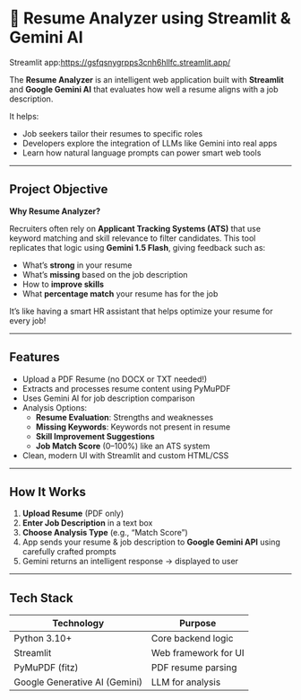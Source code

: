# 📄 Resume Analyzer using Streamlit & Gemini AI

Streamlit app:https://gsfqsnygrpps3cnh6hllfc.streamlit.app/

The **Resume Analyzer** is an intelligent web application built with **Streamlit** and **Google Gemini AI** that evaluates how well a resume aligns with a job description.

It helps:
- Job seekers tailor their resumes to specific roles
- Developers explore the integration of LLMs like Gemini into real apps
- Learn how natural language prompts can power smart web tools

---

## Project Objective

**Why Resume Analyzer?**

Recruiters often rely on **Applicant Tracking Systems (ATS)** that use keyword matching and skill relevance to filter candidates. This tool replicates that logic using **Gemini 1.5 Flash**, giving feedback such as:

- What’s **strong** in your resume
- What’s **missing** based on the job description
- How to **improve skills**
- What **percentage match** your resume has for the job

It’s like having a smart HR assistant that helps optimize your resume for every job!

---

## Features

- Upload a PDF Resume (no DOCX or TXT needed!)
- Extracts and processes resume content using PyMuPDF
- Uses Gemini AI for job description comparison
- Analysis Options:
  - **Resume Evaluation**: Strengths and weaknesses
  - **Missing Keywords**: Keywords not present in resume
  - **Skill Improvement Suggestions**
  - **Job Match Score** (0–100%) like an ATS system
- Clean, modern UI with Streamlit and custom HTML/CSS

---

## How It Works

1. **Upload Resume** (PDF only)
2. **Enter Job Description** in a text box
3. **Choose Analysis Type** (e.g., “Match Score”)
4. App sends your resume & job description to **Google Gemini API** using carefully crafted prompts
5. Gemini returns an intelligent response → displayed to user

---

## Tech Stack

| Technology        | Purpose                                  |
|------------------|------------------------------------------|
| Python 3.10+      | Core backend logic                       |
| Streamlit         | Web framework for UI                    |
| PyMuPDF (fitz)    | PDF resume parsing                       |
| Google Generative AI (Gemini) | LLM for analysis               |



